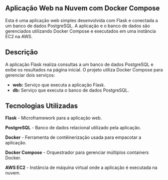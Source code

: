 ## Aplicação Web na Nuvem com Docker Compose

Esta é uma aplicação web simples desenvolvida com Flask e conectada a um banco de dados PostgreSQL. A aplicação e o banco de dados são gerenciados utilizando Docker Compose e executados em uma instância EC2 na AWS.

## Descrição

A aplicação Flask realiza consultas a um banco de dados PostgreSQL e exibe os resultados na página inicial. 
O projeto utiliza Docker Compose para gerenciar dois serviços:
* **web:** Serviço que executa a aplicação Flask.
* **db:** Serviço que executa o banco de dados PostgreSQL.              


## Tecnologias Utilizadas

**Flask** - Microframework para a aplicação web.

**PostgreSQL** - Banco de dados relacional utilizado pela aplicação.

**Docker** - Ferramenta de contêinerização usada para empacotar a aplicação.

**Docker Compose** - Orquestrador para gerenciar múltiplos containers Docker.

**AWS EC2** - Instância de máquina virtual onde a aplicação é executada na nuvem.

